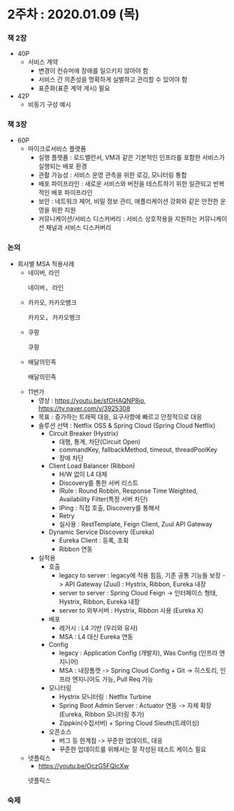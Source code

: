 2주차 : 2020.01.09 (목)
=============

### 책 2장
* 40P
  * 서비스 계약
    * 변경이 컨슈머에 장애를 일으키지 않아야 함
    * 서비스 간 의존성을 명확하게 실별하고 관리할 수 있어야 함
    * 표준화(표준 계약 게시) 필요
* 42P
  * 비동기 구성 예시

### 책 3장
* 60P
  * 마이크로서비스 플랫폼
    * 실행 플랫폼 : 로드밸런서, VM과 같은 기본적인 인프라를 포함한 서비스가 실행되는 배포 환경
    * 관촬 가능성 : 서비스 운영 관측을 위한 로깅, 모니터링 통합
    * 배포 파이프라인 : 새로운 서비스와 버전을 테스트하기 위한 일관되고 반복적인 배포 파이프라인
    * 보안 : 네트워크 제어, 비밀 정보 관리, 애플리케이션 강화와 같은 안전한 운영을 위한 지원
    * 커뮤니케이션/서비스 디스커버리 : 서비스 상호작용을 지원하는 커뮤니케이션 채널과 서비스 디스커버리

### 논의
* 회사별 MSA 적용사례
  * 네이버, 라인
    <pre>
    네이버, 라인
    </pre>
  * 카카오, 카카오뱅크
    <pre>
    카카오, 카카오뱅크
    </pre>
  * 쿠팡
    <pre>
    쿠팡
    </pre>
  * 배달의민족
    <pre>
    배달의민족
    </pre>
  * 11번가
    * 영상 : https://youtu.be/sfOHAQNP8jo, https://tv.naver.com/v/3925308
    * 목표 : 증가하는 트래픽 대응, 요구사항에 빠르고 안정적으로 대응
    * 솔루션 선택 : Netflix OSS & Spring Cloud (Spring Cloud Netflix)
      * Circuit Breaker (Hystrix)
        * 대행, 통계, 차단(Circuit Open)
        * commandKey, fallbackMethod, timeout, threadPoolKey
        * 장애 차단
      * Client Load Balancer (Ribbon)
        * H/W 없이 L4 대체
        * Discovery를 통한 서버 리스트
        * IRule : Round Robbin, Response Time Weighted, Availability Filter(특정 서버 차단)
        * IPing : 직접 호출, Discovery를 통해서
        * Retry
        * 실사용 : RestTemplate, Feign Client, Zuul API Gateway
      * Dynamic Service Discovery (Eureka)
        * Eureka Client : 등록, 조회
        * Ribbon 연동
    * 실적용
      * 호출
        * legacy to server : legacy에 적용 힘듬, 기존 공통 기능들 보장 -> API Gateway (Zuul) : Hystrix, Ribbon, Eureka 내장
        * server to server : Spring Cloud Feign -> 인터페이스 형태, Hystrix, Ribbon, Eureka 내장
        * server to 외부서버 : Hystrix, Ribbon 사용 (Eureka X)
      * 배포
        * 레거시 : L4 기반 (우리와 유사)
        * MSA : L4 대신 Eureka 연동
      * Config
        * legacy : Application Config (개발자), Was Config (인프라 엔지니어)
        * MSA : 내장톰캣 -> Spring Cloud Config + Git -> 히스토리, 인프라 엔지니어도 가능, Pull Req 가능
      * 모니터링
        * Hystrix 모니터링 : Netflix Turbine
        * Spring Boot Admin Server : Actuator 연동 -> 자체 확장 (Eureka, Ribbon 모니터링 추가)
        * Zippkin(수집서버) + Spring Cloud Sleuth(트레이싱)
      * 오픈소스
        * 버그 등 한계점 -> 꾸준한 업데이트, 대응
        * 꾸준한 업데이트를 위해서는 잘 작성된 테스트 케이스 필요
  * 넷플릭스
    * https://youtu.be/OczG5FQIcXw
    <pre>
    넷플릭스
    </pre>

### 숙제
